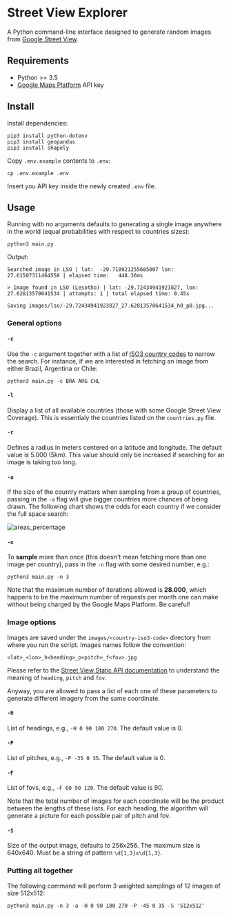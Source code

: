 # Street View Explorer

A Python command-line interface designed to generate random images from [Google Street View](http://maps.google.com).

## Requirements

- Python >= 3.5
- [Google Maps Platform](https://developers.google.com/maps) API key

## Install

Install dependencies:

```
pip3 install python-dotenv
pip3 install geopandas
pip3 install shapely
```

Copy `.env.example` contents to `.env`:

```
cp .env.example .env
```

Insert you API key inside the newly created `.env` file.

## Usage

Running with no arguments defaults to generating a single image anywhere in the world (equal probabilities with respect to countries sizes):

```
python3 main.py
```

Output:

```
Searched image in LSO | lat:  -29.718921255685007 lon:    27.61507311464558 | elapsed time:   448.36ms

> Image found in LSO (Lesotho) | lat: -29.72434941923827, lon: 27.62813570641534 | attempts: 1 | total elapsed time: 0.45s

Saving images/lso/-29.72434941923827_27.62813570641534_h0_p0.jpg...
```

### General options

#### `-c`

Use the `-c` argument together with a list of [ISO3 country codes](https://www.iban.com/country-codes) to narrow the search. For instance, if we are interested in fetching an image from either Brazil, Argentina or Chile:

```
python3 main.py -c BRA ARG CHL
```

#### `-l`

Display a list of all available countries (those with some Google Street View Coverage). This is essentialy the countries listed on the `countries.py` file.

#### `-r`

Defines a radius in meters centered on a latitude and longitude. The default value is 5.000 (5km). This value should only be increased if searching for an image is taking too long. 

#### `-a`

If the size of the country matters when sampling from a group of countries, passing in the `-a` flag will give bigger countries more chances of being drawn. The following chart shows the odds for each country if we consider the full space search:

![areas_percentage](https://user-images.githubusercontent.com/32985519/204120495-179ce98a-7544-4cd8-a22c-e10ccab81fed.png)

#### `-n`

To **sample** more than once (this doesn't mean fetching more than one image per country), pass in the `-n` flag with some desired number, e.g.:

```
python3 main.py -n 3
```

Note that the maximum number of iterations allowed is **28.000**, which happens to be the maximum number of requests per month one can make without being charged by the Google Maps Platform. Be careful!

### Image options

Images are saved under the `images/<country-iso3-code>` directory from where you run the script. Images names follow the convention:

```
<lat>_<lon>_h<heading>_p<pitch>_f<fov>.jpg
```

Please refer to the [Street View Static API documentation](https://developers.google.com/maps/documentation/streetview/request-streetview) to understand the meaning of `heading`, `pitch` and `fov`.

Anyway, you are allowed to pass a list of each one of these parameters to generate different imagery from the same coordinate.

#### `-H`

List of headings, e.g., `-H 0 90 180 270`. The default value is 0.

#### `-P`

List of pitches, e.g., `-P -35 0 35`. The default value is 0.

#### `-F`

List of fovs, e.g., `-F 60 90 120`. The default value is 90.

Note that the total number of images for each coordinate will be the product between the lengths of these lists. For each heading, the algorithm will generate a picture for each possible pair of pitch and fov.

#### `-S`

Size of the output image, defaults to 256x256. The maximum size is 640x640. Must be a string of pattern `\d{1,3}x\d{1,3}`. 

### Putting all together

The following command will perform 3 weighted samplings of 12 images of size 512x512:

```
python3 main.py -n 3 -a -H 0 90 180 270 -P -45 0 35 -S '512x512'
```
